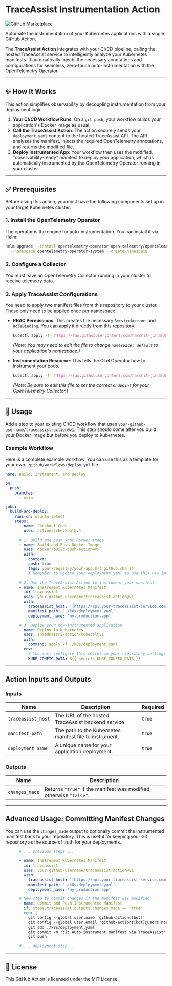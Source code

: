 # TraceAssist Instrumentation Action

[![GitHub Marketplace](https://img.shields.io/badge/Marketplace-TraceAssist%20Action-blue.svg?style=for-the-badge&logo=github)](https://github.com/marketplace/actions/traceassist-instrumentation-action)

Automate the instrumentation of your Kubernetes applications with a single GitHub Action.

The **TraceAssist Action** integrates with your CI/CD pipeline, calling the hosted TraceAssist service to intelligently analyze your Kubernetes manifests. It automatically injects the necessary annotations and configurations for seamless, zero-touch auto-instrumentation with the OpenTelemetry Operator.

---

## ✨ How It Works

This action simplifies observability by decoupling instrumentation from your deployment logic.

1.  **Your CI/CD Workflow Runs**: On a `git push`, your workflow builds your application's Docker image as usual.
2.  **Call the TraceAssist Action**: The action securely sends your `deployment.yaml` content to the hosted TraceAssist API. The API analyzes the manifest, injects the required OpenTelemetry annotations, and returns the modified file.
3.  **Deploy Instrumented App**: Your workflow then uses the modified, "observability-ready" manifest to deploy your application, which is automatically instrumented by the OpenTelemetry Operator running in your cluster.

---

## ✅ Prerequisites

Before using this action, you must have the following components set up in your target Kubernetes cluster.

### 1. Install the OpenTelemetry Operator
The operator is the engine for auto-instrumentation. You can install it via Helm:
```sh
helm upgrade --install opentelemetry-operator open-telemetry/opentelemetry-operator \
  --namespace opentelemetry-operator-system --create-namespace
```

### 2. Configure a Collector
You must have an OpenTelemetry Collector running in your cluster to receive telemetry data.

### 3. Apply TraceAssist Configurations
You need to apply two manifest files from this repository to your cluster. These only need to be applied once per namespace.

* **RBAC Permissions**: This creates the necessary `ServiceAccount` and `RoleBinding`. You can apply it directly from this repository:
    ```sh
    kubectl apply -f [https://raw.githubusercontent.com/harshit-jindal02/traceassist-action/refs/heads/main/templates/traceassist-rbac.yaml](https://raw.githubusercontent.com/harshit-jindal02/traceassist-action/refs/heads/main/templates/traceassist-rbac.yaml)
    ```
    *(Note: You may need to edit the file to change `namespace: default` to your application's namespace.)*

* **Instrumentation Resource**: This tells the OTel Operator how to instrument your pods.
    ```sh
    kubectl apply -f [https://raw.githubusercontent.com/harshit-jindal02/traceassist-action/refs/heads/main/templates/instrumentation.yaml](https://raw.githubusercontent.com/harshit-jindal02/traceassist-action/refs/heads/main/templates/instrumentation.yaml)
    ```
    *(Note: Be sure to edit this file to set the correct `endpoint` for your OpenTelemetry Collector.)*

---

## 🚀 Usage

Add a step to your existing CI/CD workflow that uses `your-github-username/traceassist-action@v1`. This step should come after you build your Docker image but before you deploy to Kubernetes.

### Example Workflow

Here is a complete example workflow. You can use this as a template for your own `.github/workflows/deploy.yml` file.

```yaml
name: Build, Instrument, and Deploy

on:
  push:
    branches:
      - main

jobs:
  build-and-deploy:
    runs-on: ubuntu-latest
    steps:
      - name: Checkout Code
        uses: actions/checkout@v4

      # 1. Build and push your Docker image
      - name: Build and Push Docker Image
        uses: docker/build-push-action@v5
        with:
          context: .
          push: true
          tags: your-registry/your-app:${{ github.sha }}
          # Remember to update your deployment.yaml to use this new image tag!

      # 2. Use the TraceAssist Action to instrument your manifest
      - name: Instrument Kubernetes Manifest
        id: traceassist
        uses: your-github-username/traceassist-action@v1
        with:
          traceassist_host: '[https://api.your-traceassist-service.com](https://api.your-traceassist-service.com)'
          manifest_path: './k8s/deployment.yaml'
          deployment_name: 'my-production-app'

      # 3. Deploy your now-instrumented application
      - name: Deploy to Kubernetes
        uses: ahmadnassri/action-kubectl@v1
        with:
          command: apply -f ./k8s/deployment.yaml
        env:
          # You must configure this secret in your repository settings
          KUBE_CONFIG_DATA: ${{ secrets.KUBE_CONFIG_DATA }}
```

---

## Action Inputs and Outputs

### Inputs

| Name               | Description                                           | Required |
| ------------------ | ----------------------------------------------------- | -------- |
| `traceassist_host` | The URL of the hosted TraceAssist backend service.    | `true`   |
| `manifest_path`    | The path to the Kubernetes manifest file to instrument. | `true`   |
| `deployment_name`  | A unique name for your application deployment.        | `true`   |

### Outputs

| Name             | Description                                                   |
| ---------------- | ------------------------------------------------------------- |
| `changes_made`   | Returns `"true"` if the manifest was modified, otherwise `"false"`. |

---

## Advanced Usage: Committing Manifest Changes

You can use the `changes_made` output to optionally commit the instrumented manifest back to your repository. This is useful for keeping your Git repository as the source of truth for your deployments.

```yaml
      # ... previous steps ...

      - name: Instrument Kubernetes Manifest
        id: traceassist
        uses: your-github-username/traceassist-action@v1
        with:
          traceassist_host: '[https://api.your-traceassist-service.com](https://api.your-traceassist-service.com)'
          manifest_path: './k8s/deployment.yaml'
          deployment_name: 'my-production-app'

      # New step to commit changes if the manifest was modified
      - name: Commit and Push Instrumented Manifest
        if: steps.traceassist.outputs.changes_made == 'true'
        run: |
          git config --global user.name 'github-actions[bot]'
          git config --global user.email 'github-actions[bot]@users.noreply.github.com'
          git add ./k8s/deployment.yaml
          git commit -m "ci: Auto-instrument manifest via TraceAssist"
          git push

      # ... deployment step ...
```

---

## 📜 License

This GitHub Action is licensed under the MIT License.
